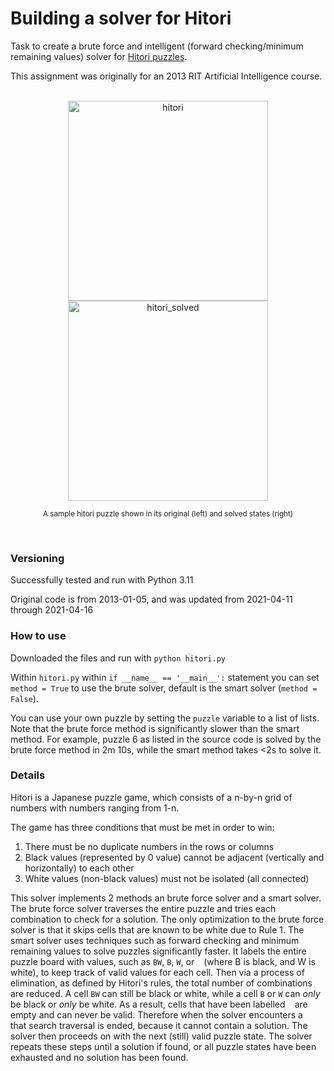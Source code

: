 
# Building a solver for Hitori

Task to create a brute force and intelligent (forward checking/minimum remaining values) 
solver for [Hitori puzzles](https://en.wikipedia.org/wiki/Hitori).

This assignment was originally for an 2013 RIT Artificial Intelligence course.
<br>
<br>
<div align="center">
    <img width="320" alt="hitori" src="https://github.com/pxv8780/hitori-solver/assets/22942635/5a5196de-8b5e-46da-aa58-68e8523fee53">    
    <img width="320" alt="hitori_solved" src="https://github.com/pxv8780/hitori-solver/assets/22942635/ca26035c-d096-4107-be31-1aa7e670fb0f">
    <p><sup>A sample hitori puzzle shown in its original (left) and solved states (right)</sup></p>
    <br>
</div>

### Versioning

Successfully tested and run with Python 3.11

Original code is from 2013-01-05, and was updated from 2021-04-11 through 2021-04-16

### How to use

Downloaded the files and run with `python hitori.py`

Within `hitori.py` within `if __name__ == '__main__':` statement you can set `method = True` to use the brute solver, default is the smart solver (`method = False`).

You can use your own puzzle by setting the `puzzle` variable to a list of lists. Note that the brute force method is significantly slower than the smart method. For example, puzzle 6 as listed in the source code is solved by the brute force method in 2m 10s, while the smart method takes <2s to solve it.

### Details

Hitori is a Japanese puzzle game, which consists of a n-by-n grid of numbers with numbers ranging from 1-n.

The game has three conditions that must be met in order to win:
1. There must be no duplicate numbers in the rows or columns
2. Black values (represented by 0 value) cannot be adjacent (vertically and horizontally) to each other
3. White values (non-black values) must not be isolated (all connected)

This solver implements 2 methods an brute force solver and a smart solver. The brute force solver traverses the entire puzzle and tries each combination to check for a solution. The only optimization to the brute force solver is that it skips cells that are known to be white due to Rule 1. The smart solver uses techniques such as forward checking and minimum remaining values to solve puzzles significantly faster. It labels the entire puzzle board with values, such as `BW`, `B`, `W`, or ` ` (where B is black, and W is white), to keep track of valid values for each cell. Then via a process of elimination, as defined by Hitori's rules, the total number of combinations are reduced. A cell `BW` can still be black or white, while a cell `B` or `W` can *only* be black or *only* be white. As a result, cells that have been labelled ` ` are empty and can never be valid. Therefore when the solver encounters a ` ` that search traversal is ended, because it cannot contain a solution. The solver then proceeds on with the next (still) valid puzzle state. The solver repeats these steps until a solution if found, or all puzzle states have been exhausted and no solution has been found.
